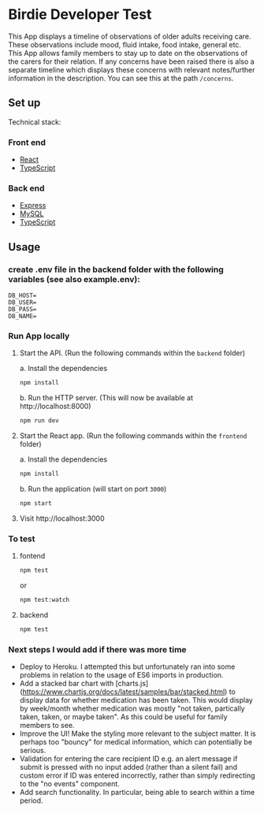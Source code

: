 # Birdie Developer Test

This App displays a timeline of observations of older adults receiving care. These observations include mood, fluid intake, food intake, general etc. This App allows family members to stay up to date on the observations of the carers for their relation. If any concerns have been raised there is also a separate timeline which displays these concerns with relevant notes/further information in the description. You can see this at the path `/concerns`.

## Set up

Technical stack:

### Front end

- [React](https://reactjs.org/)
- [TypeScript](https://www.typescriptlang.org/)

### Back end

- [Express](https://expressjs.com/)
- [MySQL](https://www.mysql.com/)
- [TypeScript](https://www.typescriptlang.org/)

## Usage

### create .env file in the backend folder with the following variables (see also example.env):

```
DB_HOST=
DB_USER=
DB_PASS=
DB_NAME=
```

### Run App locally

1. Start the API. (Run the following commands within the `backend` folder)

   a. Install the dependencies

   ```bash
   npm install
   ```

   b. Run the HTTP server. (This will now be available at http://localhost:8000)

   ```bash
   npm run dev
   ```

2. Start the React app. (Run the following commands within the `frontend` folder)

   a. Install the dependencies

   ```bash
   npm install
   ```

   b. Run the application (will start on port `3000`)

   ```bash
   npm start
   ```

3. Visit http://localhost:3000

### To test

1. fontend

   ```bash
   npm test
   ```

   or

   ```bash
   npm test:watch
   ```

2. backend
   ```bash
   npm test
   ```

### Next steps I would add if there was more time

- Deploy to Heroku. I attempted this but unfortunately ran into some problems in relation to the usage of ES6 imports in production.
- Add a stacked bar chart with [charts.js] (https://www.chartjs.org/docs/latest/samples/bar/stacked.html) to display data for whether medication has been taken. This would display by week/month whether medication was mostly "not taken, partically taken, taken, or maybe taken". As this could be useful for family members to see.
- Improve the UI! Make the styling more relevant to the subject matter. It is perhaps too "bouncy" for medical information, which can potentially be serious.
- Validation for entering the care recipient ID e.g. an alert message if submit is pressed with no input added (rather than a silent fail) and custom error if ID was entered incorrectly, rather than simply redirecting to the "no events" component.
- Add search functionality. In particular, being able to search within a time period.
